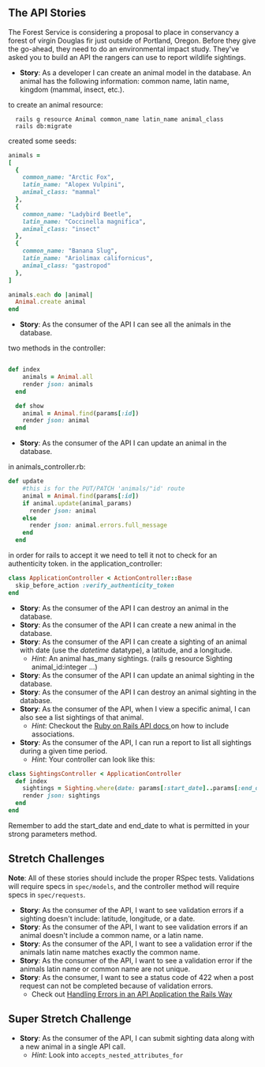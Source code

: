 ## The API Stories

The Forest Service is considering a proposal to place in conservancy a forest of virgin Douglas fir just outside of Portland, Oregon. Before they give the go-ahead, they need to do an environmental impact study. They've asked you to build an API the rangers can use to report wildlife sightings.

- **Story**: As a developer I can create an animal model in the database. An animal has the following information: common name, latin name, kingdom (mammal, insect, etc.).

to create an animal resource:

```
  rails g resource Animal common_name latin_name animal_class
  rails db:migrate
```

created some seeds:

```ruby
animals =
[
  {
    common_name: "Arctic Fox",
    latin_name: "Alopex Vulpini",
    animal_class: "mammal"
  },
  {
    common_name: "Ladybird Beetle",
    latin_name: "Coccinella magnifica",
    animal_class: "insect"
  },
  {
    common_name: "Banana Slug",
    latin_name: "Ariolimax californicus",
    animal_class: "gastropod"
  },
]

animals.each do |animal|
  Animal.create animal
end
```

- **Story**: As the consumer of the API I can see all the animals in the database.

two methods in the controller:

```ruby

def index
    animals = Animal.all
    render json: animals
  end

  def show
    animal = Animal.find(params[:id])
    render json: animal
  end


```

- **Story**: As the consumer of the API I can update an animal in the database.

in animals_controller.rb:

```ruby
def update
    #this is for the PUT/PATCH 'animals/"id' route
    animal = Animal.find(params[:id])
    if animal.update(animal_params)
      render json: animal
    else
      render json: animal.errors.full_message
    end
  end

```

in order for rails to accept it we need to tell it not to check for an authenticity token. in the application_controller:

```ruby
class ApplicationController < ActionController::Base
  skip_before_action :verify_authenticity_token
end

```

- **Story**: As the consumer of the API I can destroy an animal in the database.
- **Story**: As the consumer of the API I can create a new animal in the database.
- **Story**: As the consumer of the API I can create a sighting of an animal with date (use the _datetime_ datatype), a latitude, and a longitude.
  - _Hint_: An animal has_many sightings. (rails g resource Sighting animal_id:integer ...)
- **Story**: As the consumer of the API I can update an animal sighting in the database.
- **Story**: As the consumer of the API I can destroy an animal sighting in the database.
- **Story**: As the consumer of the API, when I view a specific animal, I can also see a list sightings of that animal.
  - _Hint_: Checkout the [ Ruby on Rails API docs ](https://api.rubyonrails.org/classes/ActiveModel/Serializers/JSON.html#method-i-as_json) on how to include associations.
- **Story**: As the consumer of the API, I can run a report to list all sightings during a given time period.
  - _Hint_: Your controller can look like this:

```ruby
class SightingsController < ApplicationController
  def index
    sightings = Sighting.where(date: params[:start_date]..params[:end_date])
    render json: sightings
  end
end
```

Remember to add the start_date and end_date to what is permitted in your strong parameters method.

## Stretch Challenges

**Note**: All of these stories should include the proper RSpec tests. Validations will require specs in `spec/models`, and the controller method will require specs in `spec/requests`.

- **Story**: As the consumer of the API, I want to see validation errors if a sighting doesn't include: latitude, longitude, or a date.
- **Story**: As the consumer of the API, I want to see validation errors if an animal doesn't include a common name, or a latin name.
- **Story**: As the consumer of the API, I want to see a validation error if the animals latin name matches exactly the common name.
- **Story**: As the consumer of the API, I want to see a validation error if the animals latin name or common name are not unique.
- **Story**: As the consumer, I want to see a status code of 422 when a post request can not be completed because of validation errors.
  - Check out [Handling Errors in an API Application the Rails Way](https://blog.rebased.pl/2016/11/07/api-error-handling.html)

## Super Stretch Challenge

- **Story**: As the consumer of the API, I can submit sighting data along with a new animal in a single API call.
  - _Hint_: Look into `accepts_nested_attributes_for`
